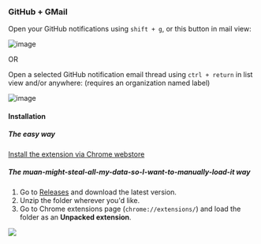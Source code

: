 ### GitHub + GMail

Open your GitHub notifications using `shift + g`, or this button in mail view:

![image](https://f.cloud.github.com/assets/1153134/1597409/bfa91b60-5310-11e3-8439-b2802d9cdf1a.png)

OR

Open a selected GitHub notification email thread using `ctrl + return` in list view and/or anywhere: (requires an organization named label)

![image](https://f.cloud.github.com/assets/1153134/1608782/cf8e3000-5514-11e3-9d48-0d7307065c2e.png)

#### Installation

##### The easy way

[Install the extension via Chrome webstore](https://chrome.google.com/webstore/detail/github-notification-helpe/gmhijkhbpihfmkmhmcfebmlkaekgmaje)

##### The muan-might-steal-all-my-data-so-I-want-to-manually-load-it way

1. Go to [Releases](https://github.com/muan/github-gmail/releases) and download the latest version.
2. Unzip the folder wherever you'd like.
3. Go to Chrome extensions page (`chrome://extensions/`) and load the folder as an **Unpacked extension**.

![](https://f.cloud.github.com/assets/1153134/1597414/e58cad60-5310-11e3-9158-adb6b0a2c1e7.png)
